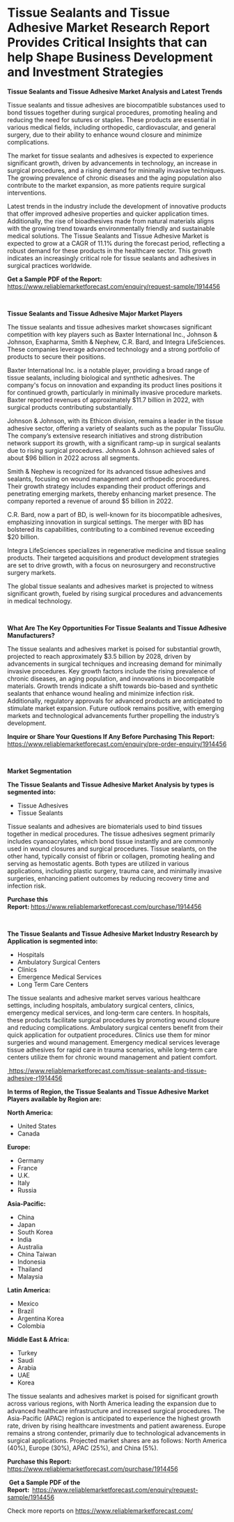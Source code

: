 <p><h1>Tissue Sealants and Tissue Adhesive Market Research Report Provides Critical Insights that can help Shape Business Development and Investment Strategies</h1></p><p><strong>Tissue Sealants and Tissue Adhesive Market Analysis and Latest Trends</strong></p>
<p><p>Tissue sealants and tissue adhesives are biocompatible substances used to bond tissues together during surgical procedures, promoting healing and reducing the need for sutures or staples. These products are essential in various medical fields, including orthopedic, cardiovascular, and general surgery, due to their ability to enhance wound closure and minimize complications.</p><p>The market for tissue sealants and adhesives is expected to experience significant growth, driven by advancements in technology, an increase in surgical procedures, and a rising demand for minimally invasive techniques. The growing prevalence of chronic diseases and the aging population also contribute to the market expansion, as more patients require surgical interventions.</p><p>Latest trends in the industry include the development of innovative products that offer improved adhesive properties and quicker application times. Additionally, the rise of bioadhesives made from natural materials aligns with the growing trend towards environmentally friendly and sustainable medical solutions. The Tissue Sealants and Tissue Adhesive Market is expected to grow at a CAGR of 11.1% during the forecast period, reflecting a robust demand for these products in the healthcare sector. This growth indicates an increasingly critical role for tissue sealants and adhesives in surgical practices worldwide.</p></p>
<p><strong>Get a Sample PDF of the Report:&nbsp;</strong> <a href="https://www.reliablemarketforecast.com/enquiry/request-sample/1914456?utm_campaign=2325&utm_medium=2&utm_source=Github&utm_content=ia&utm_term=04032025&utm_id=tissue-sealants-and-tissue-adhesive">https://www.reliablemarketforecast.com/enquiry/request-sample/1914456</a></p>
<p>&nbsp;</p>
<p><strong>Tissue Sealants and Tissue Adhesive Major Market Players</strong></p>
<p><p>The tissue sealants and tissue adhesives market showcases significant competition with key players such as Baxter International Inc., Johnson & Johnson, Exapharma, Smith & Nephew, C.R. Bard, and Integra LifeSciences. These companies leverage advanced technology and a strong portfolio of products to secure their positions.</p><p>Baxter International Inc. is a notable player, providing a broad range of tissue sealants, including biological and synthetic adhesives. The company's focus on innovation and expanding its product lines positions it for continued growth, particularly in minimally invasive procedure markets. Baxter reported revenues of approximately $11.7 billion in 2022, with surgical products contributing substantially.</p><p>Johnson & Johnson, with its Ethicon division, remains a leader in the tissue adhesive sector, offering a variety of sealants such as the popular TissuGlu. The company’s extensive research initiatives and strong distribution network support its growth, with a significant ramp-up in surgical sealants due to rising surgical procedures. Johnson & Johnson achieved sales of about $96 billion in 2022 across all segments.</p><p>Smith & Nephew is recognized for its advanced tissue adhesives and sealants, focusing on wound management and orthopedic procedures. Their growth strategy includes expanding their product offerings and penetrating emerging markets, thereby enhancing market presence. The company reported a revenue of around $5 billion in 2022.</p><p>C.R. Bard, now a part of BD, is well-known for its biocompatible adhesives, emphasizing innovation in surgical settings. The merger with BD has bolstered its capabilities, contributing to a combined revenue exceeding $20 billion.</p><p>Integra LifeSciences specializes in regenerative medicine and tissue sealing products. Their targeted acquisitions and product development strategies are set to drive growth, with a focus on neurosurgery and reconstructive surgery markets.</p><p>The global tissue sealants and adhesives market is projected to witness significant growth, fueled by rising surgical procedures and advancements in medical technology.</p></p>
<p>&nbsp;</p>
<p><strong>What Are The Key Opportunities For Tissue Sealants and Tissue Adhesive Manufacturers?</strong></p>
<p><p>The tissue sealants and adhesives market is poised for substantial growth, projected to reach approximately $3.5 billion by 2028, driven by advancements in surgical techniques and increasing demand for minimally invasive procedures. Key growth factors include the rising prevalence of chronic diseases, an aging population, and innovations in biocompatible materials. Growth trends indicate a shift towards bio-based and synthetic sealants that enhance wound healing and minimize infection risk. Additionally, regulatory approvals for advanced products are anticipated to stimulate market expansion. Future outlook remains positive, with emerging markets and technological advancements further propelling the industry’s development.</p></p>
<p><strong>Inquire or Share Your Questions If Any Before Purchasing This Report:</strong> <a href="https://www.reliablemarketforecast.com/enquiry/pre-order-enquiry/1914456?utm_campaign=2325&utm_medium=2&utm_source=Github&utm_content=ia&utm_term=04032025&utm_id=tissue-sealants-and-tissue-adhesive">https://www.reliablemarketforecast.com/enquiry/pre-order-enquiry/1914456</a></p>
<p>&nbsp;</p>
<p><strong>Market Segmentation</strong></p>
<p><strong>The Tissue Sealants and Tissue Adhesive Market Analysis by types is segmented into:</strong></p>
<p><ul><li>Tissue Adhesives</li><li>Tissue Sealants</li></ul></p>
<p><p>Tissue sealants and adhesives are biomaterials used to bind tissues together in medical procedures. The tissue adhesives segment primarily includes cyanoacrylates, which bond tissue instantly and are commonly used in wound closures and surgical procedures. Tissue sealants, on the other hand, typically consist of fibrin or collagen, promoting healing and serving as hemostatic agents. Both types are utilized in various applications, including plastic surgery, trauma care, and minimally invasive surgeries, enhancing patient outcomes by reducing recovery time and infection risk.</p></p>
<p><strong>Purchase this Report:&nbsp;</strong><a href="https://www.reliablemarketforecast.com/purchase/1914456?utm_campaign=2325&utm_medium=2&utm_source=Github&utm_content=ia&utm_term=04032025&utm_id=tissue-sealants-and-tissue-adhesive">https://www.reliablemarketforecast.com/purchase/1914456</a></p>
<p>&nbsp;</p>
<p><strong>The Tissue Sealants and Tissue Adhesive Market Industry Research by Application is segmented into:</strong></p>
<p><ul><li>Hospitals</li><li>Ambulatory Surgical Centers</li><li>Clinics</li><li>Emergence Medical Services</li><li>Long Term Care Centers</li></ul></p>
<p><p>The tissue sealants and adhesive market serves various healthcare settings, including hospitals, ambulatory surgical centers, clinics, emergency medical services, and long-term care centers. In hospitals, these products facilitate surgical procedures by promoting wound closure and reducing complications. Ambulatory surgical centers benefit from their quick application for outpatient procedures. Clinics use them for minor surgeries and wound management. Emergency medical services leverage tissue adhesives for rapid care in trauma scenarios, while long-term care centers utilize them for chronic wound management and patient comfort.</p></p>
<p><a href="https://www.reliablemarketforecast.com/tissue-sealants-and-tissue-adhesive-r1914456?utm_campaign=2325&utm_medium=2&utm_source=Github&utm_content=ia&utm_term=04032025&utm_id=tissue-sealants-and-tissue-adhesive">&nbsp;https://www.reliablemarketforecast.com/tissue-sealants-and-tissue-adhesive-r1914456</a></p>
<p><strong>In terms of Region, the Tissue Sealants and Tissue Adhesive Market Players available by Region are:</strong></p>
<p>
    <p> <strong> North America: </strong>
        <ul>
            <li>United States</li>
            <li>Canada</li>
        </ul>
        </p> 
    <p> <strong> Europe: </strong>
        <ul>
            <li>Germany</li>
            <li>France</li>
            <li>U.K.</li>
            <li>Italy</li>
            <li>Russia</li>
        </ul>
        </p> 
    <p> <strong> Asia-Pacific: </strong>
        <ul>
            <li>China</li>
            <li>Japan</li>
            <li>South Korea</li>
            <li>India</li>
            <li>Australia</li>
            <li>China Taiwan</li>
            <li>Indonesia</li>
            <li>Thailand</li>
            <li>Malaysia</li>
        </ul>
        </p> 
    <p> <strong> Latin America: </strong>
        <ul>
            <li>Mexico</li>
            <li>Brazil</li>
            <li>Argentina Korea</li>
            <li>Colombia</li>
        </ul>
        </p> 
    <p> <strong> Middle East & Africa: </strong>
        <ul>
            <li>Turkey</li>
            <li>Saudi</li>
            <li>Arabia</li>
            <li>UAE</li>
            <li>Korea</li>
        </ul>
    </p>
    </p>
<p><p>The tissue sealants and adhesives market is poised for significant growth across various regions, with North America leading the expansion due to advanced healthcare infrastructure and increased surgical procedures. The Asia-Pacific (APAC) region is anticipated to experience the highest growth rate, driven by rising healthcare investments and patient awareness. Europe remains a strong contender, primarily due to technological advancements in surgical applications. Projected market shares are as follows: North America (40%), Europe (30%), APAC (25%), and China (5%).</p></p>
<p><strong>Purchase this Report: </strong><a href="https://www.reliablemarketforecast.com/purchase/1914456?utm_campaign=2325&utm_medium=2&utm_source=Github&utm_content=ia&utm_term=04032025&utm_id=tissue-sealants-and-tissue-adhesive">https://www.reliablemarketforecast.com/purchase/1914456</a></p>
<p>&nbsp;<strong>Get a Sample PDF of the Report:&nbsp;&nbsp;</strong><a href="https://www.reliablemarketforecast.com/enquiry/request-sample/1914456?utm_campaign=2325&utm_medium=2&utm_source=Github&utm_content=ia&utm_term=04032025&utm_id=tissue-sealants-and-tissue-adhesive">https://www.reliablemarketforecast.com/enquiry/request-sample/1914456</a></p>
<p><strong></strong></p>
<p>Check more reports on <a href="https://www.reliablemarketforecast.com/?utm_campaign=2325&utm_medium=2&utm_source=Github&utm_content=ia&utm_term=04032025&utm_id=tissue-sealants-and-tissue-adhesive">https://www.reliablemarketforecast.com/</a></p>